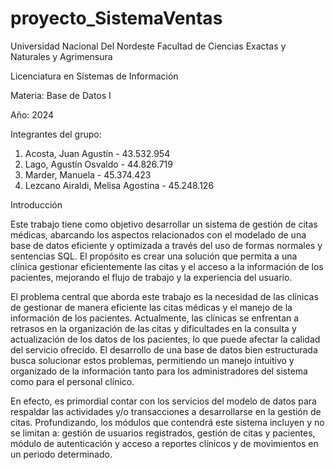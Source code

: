 # proyecto_SistemaVentas

Universidad Nacional Del Nordeste
Facultad de Ciencias Exactas y Naturales y Agrimensura

Licenciatura en Sistemas de Información

Materia: Base de Datos I

Año: 2024

Integrantes del grupo:
1.	Acosta, Juan Agustín - 43.532.954
2.	Lago, Agustín Osvaldo - 44.826.719
3.	Marder, Manuela - 45.374.423
4.	Lezcano Airaldi, Melisa Agostina - 45.248.126

Introducción

Este trabajo tiene como objetivo desarrollar un sistema de gestión de citas médicas, abarcando los aspectos relacionados con el modelado de una base de datos eficiente y optimizada a través del uso de formas normales y sentencias SQL. El propósito es crear una solución que permita a una clínica gestionar eficientemente las citas y el acceso a la información de los pacientes, mejorando el flujo de trabajo y la experiencia del usuario.
 
El problema central que aborda este trabajo es la necesidad de las clínicas de gestionar de manera eficiente las citas médicas y el manejo de la información de los pacientes. Actualmente, las clínicas se enfrentan a retrasos en la organización de las citas y dificultades en la consulta y actualización de los datos de los pacientes, lo que puede afectar la calidad del servicio ofrecido. El desarrollo de una base de datos bien estructurada busca solucionar estos problemas, permitiendo un manejo intuitivo y organizado de la información tanto para los administradores del sistema como para el personal clínico.
 
En efecto, es primordial contar con los servicios del modelo de datos para respaldar las actividades y/o transacciones a desarrollarse en la gestión de citas. Profundizando, los módulos que contendrá este sistema incluyen y no se limitan a: gestión de usuarios registrados, gestión de citas y pacientes, módulo de autenticación y acceso a reportes clínicos y de movimientos en un periodo determinado.
